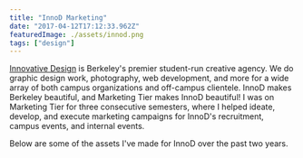 ```yaml
---
title: "InnoD Marketing"
date: "2017-04-12T17:12:33.962Z"
featuredImage: ./assets/innod.png
tags: ["design"]
---
```


<a href="https://innovativedesign.club/" target="_blank" class="cycle">Innovative Design</a>
is Berkeley's premier student-run creative agency. We do graphic design work, photography, web development, and more for a wide array of both campus organizations and off-campus clientele. InnoD makes Berkeley beautiful, and Marketing Tier makes InnoD beautiful! I was on Marketing Tier for three consecutive semesters, where I helped ideate, develop, and execute marketing campaigns for InnoD's recruitment, campus events, and internal events.

Below are some of the assets I've made for InnoD over the past two years.  

